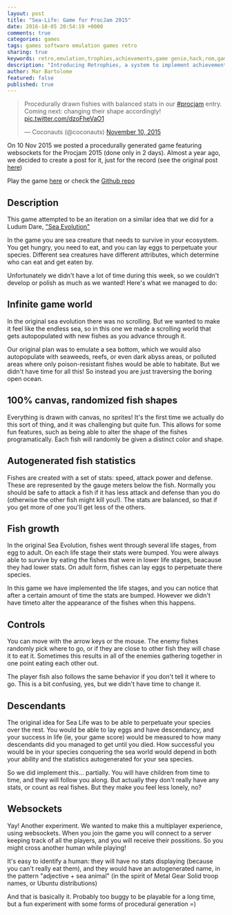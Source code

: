 ```yaml
---
layout: post
title: "Sea-Life: Game for ProcJam 2015"
date: 2016-10-05 20:54:19 +0000
comments: true
categories: games
tags: games software emulation games retro
sharing: true
keywords: retro,emulation,trophies,achievements,game genie,hack,rom,games,mario
description: "Introducing Retrophies, a system to implement achievements on game emulators"
author: Mar Bartolome
featured: false
published: true
---
```


<blockquote class="twitter-tweet" data-lang="en"><p lang="en" dir="ltr">Procedurally drawn fishies with balanced stats in our <a href="https://twitter.com/hashtag/procjam?src=hash">#procjam</a> entry. Coming next: changing their shape accordingly! <a href="https://t.co/dzoFheVaO1">pic.twitter.com/dzoFheVaO1</a></p>&mdash; Coconauts (@coconauts) <a href="https://twitter.com/coconauts/status/664208953522462720">November 10, 2015</a></blockquote>
<script async src="//platform.twitter.com/widgets.js" charset="utf-8"></script>

On 10 Nov 2015 we posted a procedurally generated game featuring
websockets for the Procjam 2015 (done only in 2 days). Almost a year ago, we decided to create a post for it, just for the record (see the original post [here](https://marbu.itch.io/sea-life))

Play the game [here](http://html5.coconauts.net/sealife/) or check the [Github repo](https://github.com/coconauts/sea-life)

<!--more-->

## Description

This game attempted to be an iteration on a similar idea that we did for a Ludum Dare, ["Sea Evolution"](http://ludumdare.com/compo/ludum-dare-24/?action=preview&uid=16605)

In the game you are sea creature that needs to survive in your ecosystem. You get hungry, you need to eat, and you can lay eggs to perpetuate your species. Different sea creatures have different attributes, which determine who can eat and get eaten by.

Unfortunately we didn't have a lot of time during this week, so we couldn't develop or polish as much as we wanted! Here's what we managed to do:

## Infinite game world

In the original sea evolution there was no scrolling. But we wanted to make it feel like the endless sea, so in this one we made a scrolling world that gets autopopulated with new fishes as you advance through it.

Our original plan was to emulate a sea bottom, which we would also autopopulate with seaweeds, reefs, or even dark abyss areas, or polluted areas where only poison-resistant fishes would be able to habitate. But we didn't have time for all this! So instead you are just traversing the boring open ocean.

## 100% canvas, randomized fish shapes

Everything is drawn with canvas, no sprites! It's the first time we actually do this sort of thing, and it was challenging but quite fun. This allows for some fun features, such as being able to alter the shape of the fishes programatically. Each fish will randomly be given a distinct color and shape.

## Autogenerated fish statistics

Fishes are created with a set of stats: speed, attack power and defense. These are represented by the gauge meters below the fish. Normally you should be safe to attack a fish if it has less attack and defense than you do (otherwise the other fish might kill you!). The stats are balanced, so that if you get more of one you'll get less of the others.

## Fish growth

In the original Sea Evolution, fishes went through several life stages, from egg to adult. On each life stage their stats were bumped. You were always able to survive by eating the fishes that were in lower life stages, beacause they had lower stats. On adult form, fishes can lay eggs to perpetuate there species.

In this game we have implemented the life stages, and you can notice that after a certain amount of time the stats are bumped. However we didn't have timeto alter the appearance of the fishes when this happens.

## Controls

You can move with the arrow keys or the mouse. The enemy fishes randomly pick where to go, or if they are close to other fish they will chase it to eat it. Sometimes this results in all of the enemies gathering together in one point eating each other out.

The player fish also follows the same behavior if you don't tell it where to go. This is a bit confusing, yes, but we didn't have time to change it.

## Descendants

The original idea for Sea Life was to be able to perpetuate your species over the rest. You would be able to lay eggs and have descendancy, and your success in life (ie, your game score) would be measured to how many descendants did you managed to get until you died. How successful you would be in your species conquering the sea world would depend in both your ability and the statistics autogenerated for your sea species.

So we did implement this... partially. You will have children from time to time, and they will follow you along. But actually they don't really have any stats, or count as real fishes. But they make you feel less lonely, no?

## Websockets

Yay! Another experiment. We wanted to make this a multiplayer experience, using websockets. When you join the game you will connect to a server keeping track of all the players, and you will receive their possitions. So you might cross another human while playing!

It's easy to identify a human: they will have no stats displaying (because you can't really eat them), and they would have an autogenerated name, in the pattern "adjective + sea animal" (in the spirit of Metal Gear Solid troop names, or Ubuntu distributions)

And that is basically it. Probably too buggy to be playable for a long time, but a fun experiment with some forms of procedural generation =)

